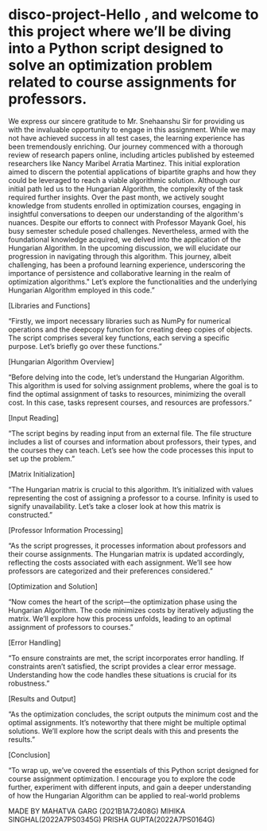 # disco-project-Hello , and welcome to this project where we’ll be diving into a Python script designed to solve an optimization problem related to course assignments for professors.
We express our sincere gratitude to Mr. Snehaanshu Sir for providing us with the invaluable opportunity to engage in this assignment. While we may not have achieved success in all test cases, the learning experience has been tremendously enriching.
Our journey commenced with a thorough review of research papers online, including articles published by esteemed researchers like Nancy Maribel Arratia Martinez. This initial exploration aimed to discern the potential applications of bipartite graphs and how they could be leveraged to reach a viable algorithmic solution.
Although our initial path led us to the Hungarian Algorithm, the complexity of the task required further insights. Over the past month, we actively sought knowledge from students enrolled in optimization courses, engaging in insightful conversations to deepen our understanding of the algorithm's nuances.
Despite our efforts to connect with Professor Mayank Goel, his busy semester schedule posed challenges. Nevertheless, armed with the foundational knowledge acquired, we delved into the application of the Hungarian Algorithm.
In the upcoming discussion, we will elucidate our progression in navigating through this algorithm. This journey, albeit challenging, has been a profound learning experience, underscoring the importance of persistence and collaborative learning in the realm of optimization algorithms."
Let’s explore the functionalities and the underlying Hungarian Algorithm employed in this code.”

[Libraries and Functions]

“Firstly, we import necessary libraries such as NumPy for numerical operations and the deepcopy function for creating deep copies of objects. The script comprises several key functions, each serving a specific purpose. Let’s briefly go over these functions.”

[Hungarian Algorithm Overview]

“Before delving into the code, let’s understand the Hungarian Algorithm. This algorithm is used for solving assignment problems, where the goal is to find the optimal assignment of tasks to resources, minimizing the overall cost. In this case, tasks represent courses, and resources are professors.”

[Input Reading]

“The script begins by reading input from an external file. The file structure includes a list of courses and information about professors, their types, and the courses they can teach. Let’s see how the code processes this input to set up the problem.”

[Matrix Initialization]

“The Hungarian matrix is crucial to this algorithm. It’s initialized with values representing the cost of assigning a professor to a course. Infinity is used to signify unavailability. Let’s take a closer look at how this matrix is constructed.”

[Professor Information Processing]

“As the script progresses, it processes information about professors and their course assignments. The Hungarian matrix is updated accordingly, reflecting the costs associated with each assignment. We’ll see how professors are categorized and their preferences considered.”

[Optimization and Solution]

“Now comes the heart of the script—the optimization phase using the Hungarian Algorithm. The code minimizes costs by iteratively adjusting the matrix. We’ll explore how this process unfolds, leading to an optimal assignment of professors to courses.”

[Error Handling]

“To ensure constraints are met, the script incorporates error handling. If constraints aren’t satisfied, the script provides a clear error message. Understanding how the code handles these situations is crucial for its robustness.”

[Results and Output]

“As the optimization concludes, the script outputs the minimum cost and the optimal assignments. It’s noteworthy that there might be multiple optimal solutions. We’ll explore how the script deals with this and presents the results.”

[Conclusion]

“To wrap up, we’ve covered the essentials of this Python script designed for course assignment optimization. I encourage you to explore the code further, experiment with different inputs, and gain a deeper understanding of how the Hungarian Algorithm can be applied to real-world problems


MADE BY
MAHATVA GARG (2021B1A72408G)
MIHIKA SINGHAL(2022A7PS0345G)
PRISHA GUPTA(2022A7PS0164G)
